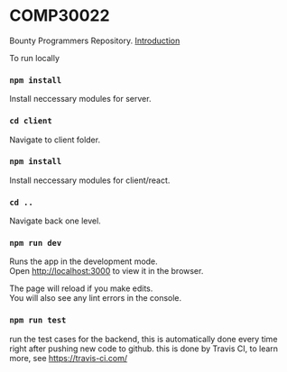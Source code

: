 # COMP30022

Bounty Programmers Repository.
[Introduction](doc/instruction.pdf)

To run locally

### `npm install`

Install neccessary modules for server.

### `cd client`

Navigate to client folder.

### `npm install`

Install neccessary modules for client/react.

### `cd ..`

Navigate back one level.

### `npm run dev`

Runs the app in the development mode.<br />
Open [http://localhost:3000](http://localhost:3000) to view it in the browser.

The page will reload if you make edits.<br />
You will also see any lint errors in the console.

### `npm run test`

run the test cases for the backend, this is automatically done every time right after pushing new code to github.
this is done by Travis CI, to learn more, see https://travis-ci.com/
